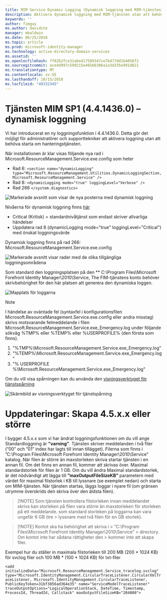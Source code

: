 ```yaml
---
title: MIM Service Dynamic Logging (Dynamisk loggning med MIM-tjänsten) | Microsoft Docs
description: Aktivera dynamisk loggning med MIM-tjänsten utan att behöva starta om hanteringstjänsten
keywords: ''
author: fimguy
ms.author: davidste
manager: mbaldwin
ms.date: 06/25/2018
ms.topic: article
ms.prod: microsoft-identity-manager
ms.technology: active-directory-domain-services
ms.assetid: ''
ms.openlocfilehash: ff82b2fce31abe417509347ce7b477dd1b4056f2
ms.sourcegitcommit: ace4d997c599215e46566386a1a3d335e991d821
ms.translationtype: MT
ms.contentlocale: sv-SE
ms.lasthandoff: 10/15/2018
ms.locfileid: "49332345"
---
```

# <a name="mim-sp1-4414360--service-dynamic-logging"></a>Tjänsten MIM SP1 (4.4.1436.0) –  dynamisk loggning
Vi har introducerat en ny loggningsfunktion i 4.4.1436.0. Detta gör det möjligt för administratörer och supporttekniker att aktivera loggning utan att behöva starta om hanteringstjänsten.

När installationen är klar visas följande nya rad i Microsoft.ResourceManagement.Service.exe.config som heter

*   Rad 6: ``<section name="dynamicLogging" type="Microsoft.ResourceManagement.Utilities.DynamicLoggingSection, Microsoft.ResourceManagement.Service" />``
*   Rad 8:  ``<dynamicLogging mode="true" loggingLevel="Verbose" />``
*   Rad 266 ``</system.diagnostics> ``

![Markerade avsnitt som visar de nya posterna med dynamisk loggning](media/mim-service-dynamic-logging/screen01.png)

Nivåerna för dynamisk loggning finns [här](https://msdn.microsoft.com/library/ms733025(v=vs.110).aspx#Anchor_3)

- Critical (Kritisk) = standardnivåtjänst som endast skriver allvarliga händelser
- Uppdatera rad 8 (dynamicLogging mode="true" loggingLevel="Critical") med önskat loggningsvärde

Dynamisk loggning finns på rad 266: Microsoft.ResourceManagement.Service.exe.config

![Markerade avsnitt visar rader med de olika tillgängliga loggningsområdena](media/mim-service-dynamic-logging/screen02.png)

Som standard den loggningsplatsen på den ** C:\Program Files\Microsoft Forefront Identity Manager\2010\Service, The FIM-tjänstens konto behöver skrivbehörighet för den här platsen att generera den dynamiska loggen.

![Mapplats för loggarna](media/mim-service-dynamic-logging/screen03.png)

> [!NOTE]
>  I händelse av oväntade fel (syntaxfel i konfigurationsfilen Microsoft.ResourceManagement.Service.exe.config eller andra misstag) skrivs motsvarande felmeddelande i filen Microsoft.ResourceManagement.Service.exe_Emergency.log under följande sökväg %TMP% eller %TEMP% eller %USERPROFILE% (den första som finns).  
> 1. "%TMP%\Microsoft.ResourceManagement.Service.exe_Emergency.log"
> 2. "%TEMP%\Microsoft.ResourceManagement.Service.exe_Emergency.log"
> 3. "% USERPROFILE %\Microsoft.ResourceManagement.Service.exe_Emergency.log"

Om du vill visa spårningen kan du använda den [visningsverktyget för tjänstspårning](https://msdn.microsoft.com//library/aa751795(v=vs.110).aspx)

 ![Skärmbild av visningsverktyget för tjänstspårning](media/mim-service-dynamic-logging/screen04.png)

# <a name="updates-build-45xx-or-greater"></a>Uppdateringar: Skapa 4.5.x.x eller större

I bygger 4.5.x.x som vi har ändrat loggningsfunktionen om du vill ange Standardloggning är **”varning”**. Tjänsten skriver meddelanden i två filer (”00” och ”01” index har lagts till innan tillägget). Filerna som finns i ”C:\Program Files\Microsoft Forefront Identity Manager\2010\Service” katalog. När filen är större än maxstorleken skriva startar tjänsten i en annan fil. Om det finns en annan fil, kommer att skrivas över. Maximal standardstorlek för filen är 1 GB. Om du vill ändra Maximal standardstorlek, är det nödvändigt att lägga till **”maxOutputFileSizeKB”** parametern med värdet för maximal filstorlek i KB till lyssnare (se exemplet nedan) och starta om MIM-tjänsten. När tjänsten startas, läggs loggar i nyare fil (om gränsen utrymme överskrids den skriva över den äldsta filen). 

> [!NOTE] Som tjänsten kontrollera filstorleken innan meddelandet skrivs kan storleken på filen vara större än maxstorleken för storleken på ett meddelande. som standard storleken på loggarna kan vara ungefär 6 GB (tre > lyssnare med två filen för en GB storlek).

> [!NOTE] Kontot ska ha behörighet att skriva i > ”C:\Program Files\Microsoft Forefront Identity Manager\2010\Service” > directory. Om kontot inte har sådana rättigheter den > kommer inte att skapa filer.

Exempel hur du ställer in maximala filstorleken till 200 MB (200 * 1024 KB) för svclog filer och 100 MB * (100 * 1024 KB) för txt-filer

`<add initializeData="Microsoft.ResourceManagement.Service_tracelog.svclog" type="Microsoft.IdentityManagement.CircularTraceListener.CircularXmlTraceListener, Microsoft.IdentityManagement.CircularTraceListener, PublicKeyToken=31bf3856ad364e35" name="ServiceModelTraceListener" traceOutputOptions="LogicalOperationStack, DateTime, Timestamp, ProcessId, ThreadId, Callstack" maxOutputFileSizeKB="204800">`
